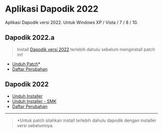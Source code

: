 # Aplikasi Dapodik 2022

Aplikasi Dapodik versi 2022. Untuk Windows XP / Vista / 7 / 8 / 10.

## Dapodik 2022.a

> Install [Dapodik versi 2022](#dapodik-2022) terlebih dahulu sebelum menginstall patch ini!

- [Unduh Patch](https://github.com/dapodix/dapodik-2022/releases/download/2022.1.2/Patch_Dapodik_2022.a.exe)*
- [Daftar Perubahan](changelog.md#aplikasi-dapodik-2022a)

## Dapodik 2022

- [Unduh Installer](https://github.com/dapodix/dapodik-2022/releases/download/2022.1.1/Dapodik_2022.exe)
- [Unduh Installer - SMK](https://github.com/dapodix/dapodik-2022/releases/download/2022.1.1/Dapodik_2022_SMK.exe)
- [Daftar Perubahan](changelog.md##aplikasi-dapodik-2022)

***

> *Untuk patch silahkan install terlebih dahulu dapodik dengan installer versi sebelumnya.
